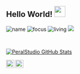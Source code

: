 ## Hello World! <img src="https://raw.githubusercontent.com/iampavangandhi/iampavangandhi/master/gifs/Hi.gif" width="30px"></h2>




![name](https://img.shields.io/badge/name-Alberto.Peral-blue)
![focus](https://img.shields.io/badge/focus-frontend&Backend-brightgreen)
![living](https://img.shields.io/badge/living-Barcelona-3c9)
![](https://img.shields.io/github/commit-activity/m/peralStudio/ejercicio-firebase)

<br />





[![PeralStudio GitHub Stats](https://github-readme-stats.vercel.app/api?username=PeralStudio&show_icons=true)](https://github.com/PeralStudio)

<a href="https://www.peralstudio.com">
  <img align="left" alt="PeralStudios Web" width="22px" src="https://cdn.icon-icons.com/icons2/692/PNG/512/seo-social-web-network-internet_174_icon-icons.com_61537.png" />
</a>
<a href="mailto:info@peralstudio.com">
  <img align="left" alt="Email Alberto" width="22px" src="https://cdn.icon-icons.com/icons2/614/PNG/128/email-envelope-outline_icon-icons.com_56529.png" />
</a>
<br /><br />

<!--
**PeralStudio/PeralStudio** is a ✨ _special_ ✨ repository because its `README.md` (this file) appears on your GitHub profile.

Here are some ideas to get you started:

- 🔭 I’m currently working on ...
- 🌱 I’m currently learning ...
- 👯 I’m looking to collaborate on ...
- 🤔 I’m looking for help with ...
- 💬 Ask me about ...
- 📫 How to reach me: ...
- 😄 Pronouns: ...
- ⚡ Fun fact: ...
-->
